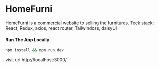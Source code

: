 # HomeFurni

HomeFurni is a commercial website to selling the furnitures.
Teck stack: React, Redux, axios, react router, Tailwindcss, daisyUI

#### Run The App Locally

```sh
npm install && npm run dev
```

visit url http://localhost:3000/
